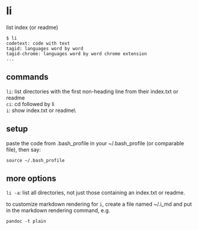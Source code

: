 # li

list index (or readme)

```
$ li
codetext: code with text
tagid: languages word by word
tagid-chrome: languages word by word chrome extension
...
```

## commands

`li`: list directories with the first non-heading line from their index.txt or readme\
`ci`: cd followed by li\
`i`: show index.txt or readme\

## setup

paste the code from .bash_profile in your ~/.bash_profile (or comparable
file), then say:

```
source ~/.bash_profile
```

## more options

`li -a`: list all directories, not just those containing an index.txt
or readme.

to customize markdown rendering for `i`, create a file named ~/.i_md
and put in the markdown rendering command, e.g.

```
pandoc -t plain
```